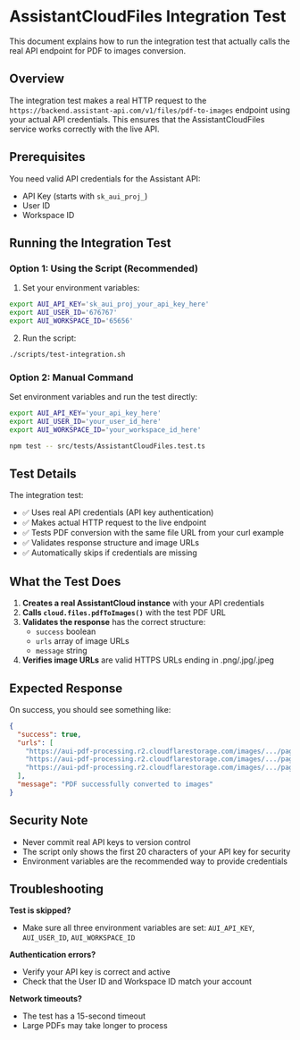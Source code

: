 # AssistantCloudFiles Integration Test

This document explains how to run the integration test that actually calls the real API endpoint for PDF to images conversion.

## Overview

The integration test makes a real HTTP request to the `https://backend.assistant-api.com/v1/files/pdf-to-images` endpoint using your actual API credentials. This ensures that the AssistantCloudFiles service works correctly with the live API.

## Prerequisites

You need valid API credentials for the Assistant API:
- API Key (starts with `sk_aui_proj_`)
- User ID 
- Workspace ID

## Running the Integration Test

### Option 1: Using the Script (Recommended)

1. Set your environment variables:
```bash
export AUI_API_KEY='sk_aui_proj_your_api_key_here'
export AUI_USER_ID='676767'
export AUI_WORKSPACE_ID='65656'
```

2. Run the script:
```bash
./scripts/test-integration.sh
```

### Option 2: Manual Command

Set environment variables and run the test directly:
```bash
export AUI_API_KEY='your_api_key_here'
export AUI_USER_ID='your_user_id_here'
export AUI_WORKSPACE_ID='your_workspace_id_here'

npm test -- src/tests/AssistantCloudFiles.test.ts
```

## Test Details

The integration test:
- ✅ Uses real API credentials (API key authentication)
- ✅ Makes actual HTTP request to the live endpoint
- ✅ Tests PDF conversion with the same file URL from your curl example
- ✅ Validates response structure and image URLs
- ✅ Automatically skips if credentials are missing

## What the Test Does

1. **Creates a real AssistantCloud instance** with your API credentials
2. **Calls `cloud.files.pdfToImages()`** with the test PDF URL
3. **Validates the response** has the correct structure:
   - `success` boolean
   - `urls` array of image URLs  
   - `message` string
4. **Verifies image URLs** are valid HTTPS URLs ending in .png/.jpg/.jpeg

## Expected Response

On success, you should see something like:
```json
{
  "success": true,
  "urls": [
    "https://aui-pdf-processing.r2.cloudflarestorage.com/images/.../page-1.png?...",
    "https://aui-pdf-processing.r2.cloudflarestorage.com/images/.../page-2.png?...",
    "https://aui-pdf-processing.r2.cloudflarestorage.com/images/.../page-3.png?..."
  ],
  "message": "PDF successfully converted to images"
}
```

## Security Note

- Never commit real API keys to version control
- The script only shows the first 20 characters of your API key for security
- Environment variables are the recommended way to provide credentials

## Troubleshooting

**Test is skipped?**
- Make sure all three environment variables are set: `AUI_API_KEY`, `AUI_USER_ID`, `AUI_WORKSPACE_ID`

**Authentication errors?**
- Verify your API key is correct and active
- Check that the User ID and Workspace ID match your account

**Network timeouts?**
- The test has a 15-second timeout
- Large PDFs may take longer to process 